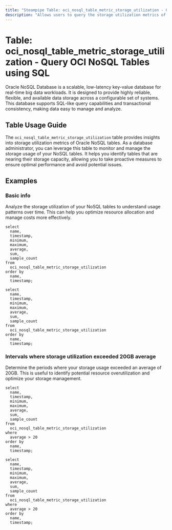 ```yaml
---
title: "Steampipe Table: oci_nosql_table_metric_storage_utilization - Query OCI NoSQL Tables using SQL"
description: "Allows users to query the storage utilization metrics of OCI NoSQL Tables."
---
```


# Table: oci_nosql_table_metric_storage_utilization - Query OCI NoSQL Tables using SQL

Oracle NoSQL Database is a scalable, low-latency key-value database for real-time big data workloads. It is designed to provide highly reliable, flexible, and available data storage across a configurable set of systems. This database supports SQL-like query capabilities and transactional consistency, making data easy to manage and analyze.

## Table Usage Guide

The `oci_nosql_table_metric_storage_utilization` table provides insights into storage utilization metrics of Oracle NoSQL tables. As a database administrator, you can leverage this table to monitor and manage the storage usage of your NoSQL tables. It helps you identify tables that are nearing their storage capacity, allowing you to take proactive measures to ensure optimal performance and avoid potential issues.

## Examples

### Basic info
Analyze the storage utilization of your NoSQL tables to understand usage patterns over time. This can help you optimize resource allocation and manage costs more effectively.

```sql+postgres
select
  name,
  timestamp,
  minimum,
  maximum,
  average,
  sum,
  sample_count
from
  oci_nosql_table_metric_storage_utilization
order by
  name,
  timestamp;
```

```sql+sqlite
select
  name,
  timestamp,
  minimum,
  maximum,
  average,
  sum,
  sample_count
from
  oci_nosql_table_metric_storage_utilization
order by
  name,
  timestamp;
```

### Intervals where storage utilization exceeded 20GB average
Determine the periods where your storage usage exceeded an average of 20GB. This is useful to identify potential resource overutilization and optimize your storage management.

```sql+postgres
select
  name,
  timestamp,
  minimum,
  maximum,
  average,
  sum,
  sample_count
from
  oci_nosql_table_metric_storage_utilization
where
  average > 20 
order by
  name,
  timestamp;
```

```sql+sqlite
select
  name,
  timestamp,
  minimum,
  maximum,
  average,
  sum,
  sample_count
from
  oci_nosql_table_metric_storage_utilization
where
  average > 20 
order by
  name,
  timestamp;
```